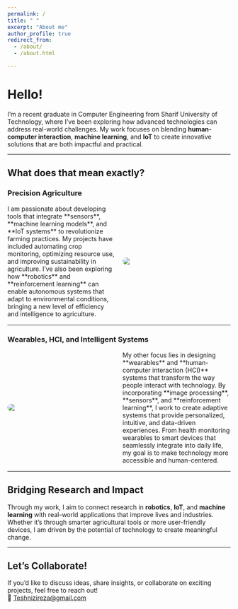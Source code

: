 ```yaml
---
permalink: /
title: " "
excerpt: "About me"
author_profile: true
redirect_from: 
  - /about/
  - /about.html

---
```



# Hello!

I’m a recent graduate in Computer Engineering from Sharif University of Technology, where I’ve been exploring how advanced technologies can address real-world challenges. My work focuses on blending **human-computer interaction**, **machine learning**, and **IoT** to create innovative solutions that are both impactful and practical.

---

## What does that mean exactly?

### Precision Agriculture  
<div style="display: flex; align-items: center; margin-bottom: 1rem;">
  <div style="flex: 1; padding-right: 1rem;">
    I am passionate about developing tools that integrate **sensors**, **machine learning models**, and **IoT systems** to revolutionize farming practices. My projects have included automating crop monitoring, optimizing resource use, and improving sustainability in agriculture. I’ve also been exploring how **robotics** and **reinforcement learning** can enable autonomous systems that adapt to environmental conditions, bringing a new level of efficiency and intelligence to agriculture.
  </div>
  <img src="https://github.com/user-attachments/assets/36e84e46-9726-49b3-b8a8-a9d7abb55de4" style="flex: 1; max-width: 50%; border-radius: 8px;">
</div>

---

### Wearables, HCI, and Intelligent Systems  
<div style="display: flex; align-items: center; margin-bottom: 1rem;">
  <img src="https://github.com/user-attachments/assets/c8492f69-3c68-48f1-b632-d1209c6d4b14" style="flex: 1; max-width: 50%; margin-right: 1rem; border-radius: 8px;">
  <div style="flex: 1;">
    My other focus lies in designing **wearables** and **human-computer interaction (HCI)** systems that transform the way people interact with technology. By incorporating **image processing**, **sensors**, and **reinforcement learning**, I work to create adaptive systems that provide personalized, intuitive, and data-driven experiences. From health monitoring wearables to smart devices that seamlessly integrate into daily life, my goal is to make technology more accessible and human-centered.
  </div>
</div>

---

## Bridging Research and Impact  
Through my work, I aim to connect research in **robotics**, **IoT**, and **machine learning** with real-world applications that improve lives and industries. Whether it’s through smarter agricultural tools or more user-friendly devices, I am driven by the potential of technology to create meaningful change.

---

## Let’s Collaborate!  
If you’d like to discuss ideas, share insights, or collaborate on exciting projects, feel free to reach out!  
📧 [Teshnizireza@gmail.com](mailto:Teshnizireza@gmail.com)  




